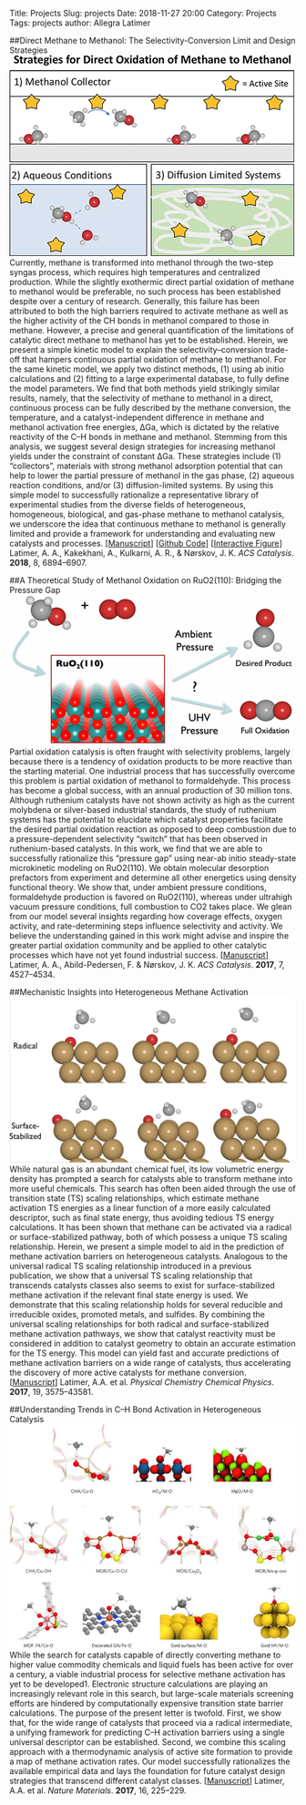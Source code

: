 Title: Projects
Slug: projects
Date: 2018-11-27 20:00
Category: Projects
Tags: projects 
author: Allegra Latimer

##Direct Methane to Methanol: The Selectivity-Conversion Limit and Design Strategies 
![alt text](https://github.com/alatimer/alatimer.github.io/raw/dev/images/methane2meoh.gif "")
Currently, methane is transformed into methanol through the two-step syngas process, which requires high temperatures and centralized production. While the slightly exothermic direct partial oxidation of methane to methanol would be preferable, no such process has been established despite over a century of research. Generally, this failure has been attributed to both the high barriers required to activate methane as well as the higher activity of the CH bonds in methanol compared to those in methane. However, a precise and general quantification of the limitations of catalytic direct methane to methanol has yet to be established. Herein, we present a simple kinetic model to explain the selectivity–conversion trade-off that hampers continuous partial oxidation of methane to methanol. For the same kinetic model, we apply two distinct methods, (1) using ab initio calculations and (2) fitting to a large experimental database, to fully define the model parameters. We find that both methods yield strikingly similar results, namely, that the selectivity of methane to methanol in a direct, continuous process can be fully described by the methane conversion, the temperature, and a catalyst-independent difference in methane and methanol activation free energies, ΔGa, which is dictated by the relative reactivity of the C–H bonds in methane and methanol. Stemming from this analysis, we suggest several design strategies for increasing methanol yields under the constraint of constant ΔGa. These strategies include (1) “collectors”, materials with strong methanol adsorption potential that can help to lower the partial pressure of methanol in the gas phase, (2) aqueous reaction conditions, and/or (3) diffusion-limited systems. By using this simple model to successfully rationalize a representative library of experimental studies from the diverse fields of heterogeneous, homogeneous, biological, and gas-phase methane to methanol catalysis, we underscore the idea that continuous methane to methanol is generally limited and provide a framework for understanding and evaluating new catalysts and processes.
\[[Manuscript](https://pubs.acs.org/doi/10.1021/acscatal.8b00220)\]
\[[Github Code](https://github.com/alatimer/Methane2MeOH)\]
\[[Interactive Figure](https://plot.ly/~alatimer/7)\]
Latimer, A. A., Kakekhani, A., Kulkarni, A. R., & Nørskov, J. K. *ACS Catalysis*. **2018**,  8, 6894–6907.


##A Theoretical Study of Methanol Oxidation on RuO2(110): Bridging the Pressure Gap
![alt text](https://github.com/alatimer/alatimer.github.io/raw/dev/images/ruo2.gif "")
Partial oxidation catalysis is often fraught with selectivity problems, largely because there is a tendency of oxidation products to be more reactive than the starting material. One industrial process that has successfully overcome this problem is partial oxidation of methanol to formaldehyde. This process has become a global success, with an annual production of 30 million tons. Although ruthenium catalysts have not shown activity as high as the current molybdena or silver-based industrial standards, the study of ruthenium systems has the potential to elucidate which catalyst properties facilitate the desired partial oxidation reaction as opposed to deep combustion due to a pressure-dependent selectivity “switch” that has been observed in ruthenium-based catalysts. In this work, we find that we are able to successfully rationalize this “pressure gap” using near-ab initio steady-state microkinetic modeling on RuO2(110). We obtain molecular desorption prefactors from experiment and determine all other energetics using density functional theory. We show that, under ambient pressure conditions, formaldehyde production is favored on RuO2(110), whereas under ultrahigh vacuum pressure conditions, full combustion to CO2 takes place. We glean from our model several insights regarding how coverage effects, oxygen activity, and rate-determining steps influence selectivity and activity. We believe the understanding gained in this work might advise and inspire the greater partial oxidation community and be applied to other catalytic processes which have not yet found industrial success.
\[[Manuscript](https://pubs.acs.org/doi/abs/10.1021/acscatal.7b01417)\]
Latimer, A. A., Abild-Pedersen, F. & Nørskov, J. K. *ACS Catalysis*. **2017**,  7, 4527–4534.


##Mechanistic Insights into Heterogeneous Methane Activation
![alt text](https://github.com/alatimer/alatimer.github.io/raw/dev/images/pccp.png "")
While natural gas is an abundant chemical fuel, its low volumetric energy density has prompted a search for catalysts able to transform methane into more useful chemicals. This search has often been aided through the use of transition state (TS) scaling relationships, which estimate methane activation TS energies as a linear function of a more easily calculated descriptor, such as final state energy, thus avoiding tedious TS energy calculations. It has been shown that methane can be activated via a radical or surface-stabilized pathway, both of which possess a unique TS scaling relationship. Herein, we present a simple model to aid in the prediction of methane activation barriers on heterogeneous catalysts. Analogous to the universal radical TS scaling relationship introduced in a previous publication, we show that a universal TS scaling relationship that transcends catalysts classes also seems to exist for surface-stabilized methane activation if the relevant final state energy is used. We demonstrate that this scaling relationship holds for several reducible and irreducible oxides, promoted metals, and sulfides. By combining the universal scaling relationships for both radical and surface-stabilized methane activation pathways, we show that catalyst reactivity must be considered in addition to catalyst geometry to obtain an accurate estimation for the TS energy. This model can yield fast and accurate predictions of methane activation barriers on a wide range of catalysts, thus accelerating the discovery of more active catalysts for methane conversion.
\[[Manuscript](https://pubs.rsc.org/en/content/articlelanding/2017/cp/c6cp08003k)\]
Latimer, A.A. et al. *Physical Chemistry Chemical Physics*. **2017**, 19, 3575–43581.


##Understanding Trends in C–H Bond Activation in Heterogeneous Catalysis
![alt text](https://github.com/alatimer/alatimer.github.io/raw/dev/images/nmat.jpg "")
While the search for catalysts capable of directly converting methane to higher value commodity chemicals and liquid fuels has been active for over a century, a viable industrial process for selective methane activation has yet to be developed1. Electronic structure calculations are playing an increasingly relevant role in this search, but large-scale materials screening efforts are hindered by computationally expensive transition state barrier calculations. The purpose of the present letter is twofold. First, we show that, for the wide range of catalysts that proceed via a radical intermediate, a unifying framework for predicting C–H activation barriers using a single universal descriptor can be established. Second, we combine this scaling approach with a thermodynamic analysis of active site formation to provide a map of methane activation rates. Our model successfully rationalizes the available empirical data and lays the foundation for future catalyst design strategies that transcend different catalyst classes.
\[[Manuscript](https://www.nature.com/articles/nmat4760)\]
Latimer, A.A. et al. *Nature Materials*. **2017**, 16, 225–229.
